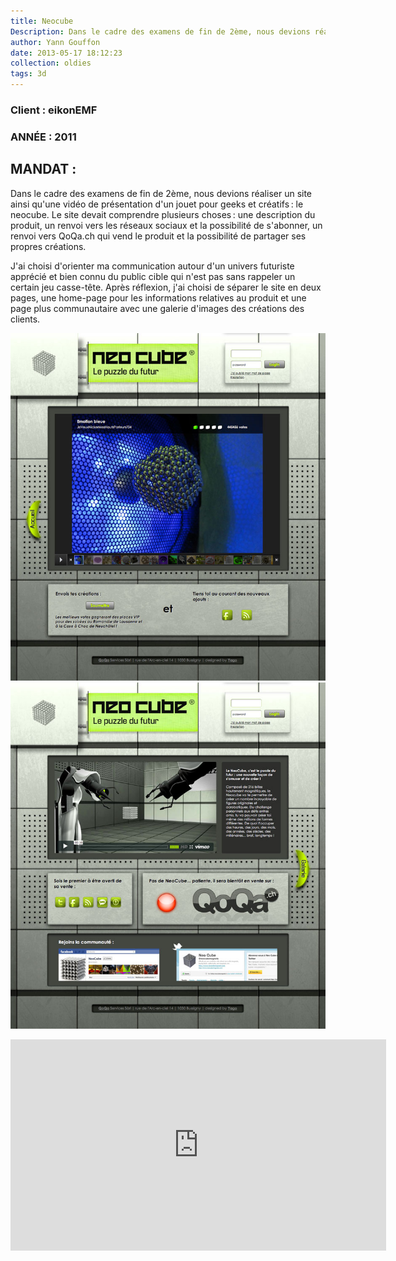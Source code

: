 ```yaml
---
title: Neocube
Description: Dans le cadre des examens de fin de 2ème, nous devions réaliser un site ainsi qu'une vidéo de présentation d'un jouet pour geeks et créatifs ; le neocube.
author: Yann Gouffon
date: 2013-05-17 18:12:23
collection: oldies
tags: 3d
---
```


### Client : eikonEMF
### ANNÉE : 2011

## MANDAT :

Dans le cadre des examens de fin de 2ème, nous devions réaliser un site ainsi qu'une vidéo de présentation d'un jouet pour geeks et créatifs : le neocube. Le site devait comprendre plusieurs choses : une description du produit, un renvoi vers les réseaux sociaux et la possibilité de s'abonner, un renvoi vers QoQa.ch qui vend le produit et la possibilité de partager ses propres créations.

J'ai choisi d'orienter ma communication autour d'un univers futuriste apprécié et bien connu du public cible qui n'est pas sans rappeler un certain jeu casse-tête. Après réflexion, j'ai choisi de séparer le site en deux pages, une home-page pour les informations relatives au produit et une page plus communautaire avec une galerie d'images des créations des clients. 

![Neocube](/img/images/neocube_galery.jpg.jpg)
![Neocube](/img/images/neocube_home.jpg.jpg)

<iframe width="601" height="338" frameborder="0" allowfullscreen="" mozallowfullscreen="" webkitallowfullscreen="" src="http://player.vimeo.com/video/25361332?title=0&amp;byline=0&amp;portrait=0&amp;color=2d95e3"></iframe>
